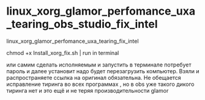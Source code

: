 # linux_xorg_glamor_perfomance_uxa_tearing_obs_studio_fix_intel
linux_xorg_glamor_perfomance_uxa_tearing_fix_intel

chmod +x Install_xorg_fix.sh | run in terminal

или самим сделать исполняемым и запустить в терминале потребует пароль и далее установит надо будет перезагрузить компьютер.
Взяли и распространяете ссылка на оригинал обязательна.
Не обещается исправление тиринга во всех программах , но в obs уже такого дикого тиринга нет и это ещё и не теряя производительности glamor
